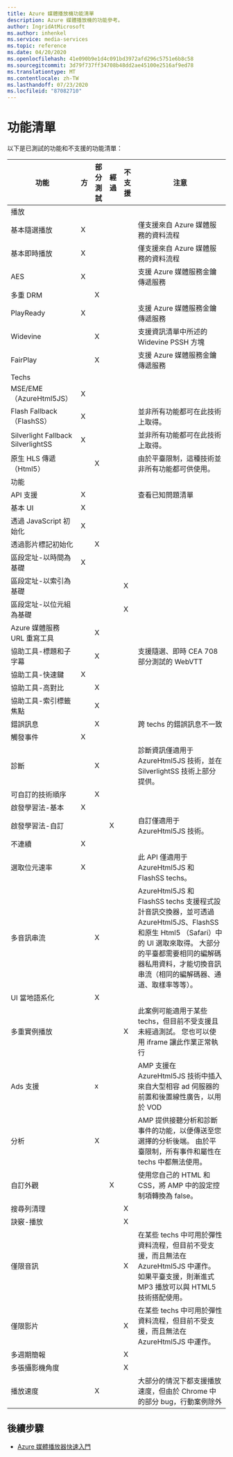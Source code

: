 ```yaml
---
title: Azure 媒體播放機功能清單
description: Azure 媒體播放機的功能參考。
author: IngridAtMicrosoft
ms.author: inhenkel
ms.service: media-services
ms.topic: reference
ms.date: 04/20/2020
ms.openlocfilehash: 41e090b9e1d4c091bd3972afd296c5751e6b8c58
ms.sourcegitcommit: 3d79f737ff34708b48dd2ae45100e2516af9ed78
ms.translationtype: MT
ms.contentlocale: zh-TW
ms.lasthandoff: 07/23/2020
ms.locfileid: "87082710"
---
```

# <a name="feature-list"></a>功能清單 #
以下是已測試的功能和不支援的功能清單：

| 功能 | 方 | 部分測試 | 經過 | 不支援 | 注意 |
| ------- | ------ | ---------------- | -------- | ----------- | ----- |
| 播放                                |        |                  |          |             |                                                                                                                      |
| 基本隨選播放                | X      |                  |          |             | 僅支援來自 Azure 媒體服務的資料流程                                                                      |
| 基本即時播放                     | X      |                  |          |             | 僅支援來自 Azure 媒體服務的資料流程                                                                      |
| AES                                     | X      |                  |          |             | 支援 Azure 媒體服務金鑰傳遞服務                                                                   |
| 多重 DRM                               |        | X                |          |             |                                                                                                                      |
| PlayReady                               | X      |                  |          |             | 支援 Azure 媒體服務金鑰傳遞服務                                                                   |
| Widevine                                |        | X                |          |             | 支援資訊清單中所述的 Widevine PSSH 方塊                                                                    |
| FairPlay                                |        | X                |          |             | 支援 Azure 媒體服務金鑰傳遞服務                                                                   |
| Techs                                   |        |                  |          |             |                                                                                                                      |
| MSE/EME （AzureHtml5JS）                  | X      |                  |          |             |                                                                                                                      |
| Flash Fallback （FlashSS）                | X      |                  |          |             | 並非所有功能都可在此技術上取得。                                                                         |
| Silverlight Fallback SilverlightSS      | X      |                  |          |             | 並非所有功能都可在此技術上取得。                                                                         |
| 原生 HLS 傳遞（Html5）         |        | X                |          |             | 由於平臺限制，這種技術並非所有功能都可供使用。                                            |
| 功能                                |        |                  |          |             |                                                                                                                      |
| API 支援                             | X      |                  |          |             | 查看已知問題清單                                                                                                |
| 基本 UI                                | X      |                  |          |                                                                                                                                    |
| 透過 JavaScript 初始化       | X      |                  |          |             |                                                                                                                      |
| 透過影片標記初始化        |        | X                |          |             |                                                                                                                      |
| 區段定址-以時間為基礎         | X      |                  |          |             |                                                                                                                      |
| 區段定址-以索引為基礎        |        |                  |          | X           |                                                                                                                      |
| 區段定址-以位元組為基礎         |        |                  |          | X           |                                                                                                                      |
| Azure 媒體服務 URL 重寫工具       |        | X                |          |             |                                                                                                                      |
| 協助工具-標題和子字幕  |        | X                |          |             |  支援隨選、即時 CEA 708 部分測試的 WebVTT                                                       |
| 協助工具-快速鍵                 | X      |                  |          |             |                                                                                                                      |
| 協助工具-高對比           |        | X                |          |             |                                                                                                                      |
| 協助工具-索引標籤焦點               |        | X                |          |             |                                                                                                                      |
| 錯誤訊息                         |        | X                |          |             | 跨 techs 的錯誤訊息不一致                                                                         |
| 觸發事件                        | X      |                  |          |             |                                                                                                                      |
| 診斷                             |        | X                |          |             | 診斷資訊僅適用于 AzureHtml5JS 技術，並在 SilverlightSS 技術上部分提供。 |
| 可自訂的技術順序                 |        | X                |          |             |                                                                                                                      |
| 啟發學習法-基本                      | X      |                  |          |             |                                                                                                                      |
| 啟發學習法-自訂              |        |                  | X        |             | 自訂僅適用于 AzureHtml5JS 技術。                                                          |
| 不連續                         | X      |                  |          |             |                                                                                                                      |
| 選取位元速率                          | X      |                  |          |             | 此 API 僅適用于 AzureHtml5JS 和 FlashSS techs。                                                    |
| 多音訊串流                      |        | X                |          |             | AzureHtml5JS 和 FlashSS techs 支援程式設計音訊交換器，並可透過 AzureHtml5JS、FlashSS 和原生 Html5 （Safari）中的 UI 選取來取得。  大部分的平臺都需要相同的編解碼器私用資料，才能切換音訊串流（相同的編解碼器、通道、取樣率等等）。 |
| UI 當地語系化                         |        | X                |          |             |                                                                                                                      |
| 多重實例播放                 |        |                  |          | X           | 此案例可能適用于某些 techs，但目前不受支援且未經過測試。 您也可以使用 iframe 讓此作業正常執行 |
| Ads 支援                             |        | x                |          |             | AMP 支援在 AzureHtml5JS 技術中插入來自大型相容 ad 伺服器的前置和後置線性廣告，以用於 VOD |
| 分析                               |        | X                |          |             | AMP 提供接聽分析和診斷事件的功能，以便傳送至您選擇的分析後端。  由於平臺限制，所有事件和屬性在 techs 中都無法使用。                                                                            |
| 自訂外觀                            |        |                  | X        |             | 使用您自己的 HTML 和 CSS，將 AMP 中的設定控制項轉換為 false。           |
| 搜尋列清理                      |        |                  |          | X           |                                                                                                                      |
| 訣竅-播放                              |        |                  |          | X           |                                                                                                                      |
| 僅限音訊                              |        |                  |          | X           | 在某些 techs 中可用於彈性資料流程，但目前不受支援，而且無法在 AzureHtml5JS 中運作。 如果平臺支援，則漸進式 MP3 播放可以與 HTML5 技術搭配使用。                                                                                                        |
| 僅限影片                              |        |                  |          | X           | 在某些 techs 中可用於彈性資料流程，但目前不受支援，而且無法在 AzureHtml5JS 中運作。      |
| 多週期簡報               |        |                  |          | X                                                                                                                                  |
| 多張攝影機角度                  |        |                  |          | X           |                                                                                                                      |
| 播放速度                          |        | X                |          |             | 大部分的情況下都支援播放速度，但由於 Chrome 中的部分 bug，行動案例除外                 |

## <a name="next-steps"></a>後續步驟 ##
- [Azure 媒體播放器快速入門](azure-media-player-quickstart.md)